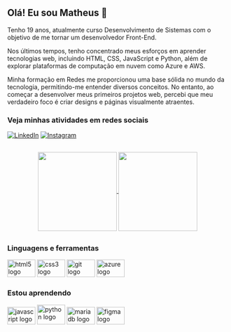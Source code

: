## Olá! Eu sou Matheus 👋

Tenho 19 anos, atualmente curso Desenvolvimento de Sistemas com o objetivo de me tornar um desenvolvedor Front-End.

Nos últimos tempos, tenho concentrado meus esforços em aprender tecnologias web, incluindo HTML, CSS, JavaScript e Python, além de explorar plataformas de computação em nuvem como Azure e AWS.

Minha formação em Redes me proporcionou uma base sólida no mundo da tecnologia, permitindo-me entender diversos conceitos. No entanto, ao começar a desenvolver meus primeiros projetos web, percebi que meu verdadeiro foco é criar designs e páginas visualmente atraentes.

### Veja minhas atividades em redes sociais
[![LinkedIn](https://img.shields.io/badge/LinkedIn-000?style=for-the-badge&logo=linkedin&logoColor=FFF)](https://www.linkedin.com/in/matheus-souza-anselmo-aba10a215/)
[![Instagram](https://img.shields.io/badge/Instagram-000?style=for-the-badge&logo=instagram&logoColor=FFF)](https://www.instagram.com/anselmoszm/profilecard/?igsh=MWxyeThvYTlibXhkZg==)

##

<div align="center">
  <a href="https://github.com/anselmosz">
    <img height=180 align="center" src="https://github-readme-stats.vercel.app/api?username=anselmosz&show_icons=true&theme=dark&border_color=000" />
    <img height=180 align="center" src="https://github-readme-stats.vercel.app/api/top-langs/?username=anselmosz&layout=compact&theme=dark&border_color=000" />
  </a>
</div>
  
##

### Linguagens e ferramentas
<div>
  <img width="64" src="https://cdn.jsdelivr.net/gh/devicons/devicon/icons/html5/html5-original.svg" height="40" alt="html5 logo"  />
  <img width="64" src="https://cdn.jsdelivr.net/gh/devicons/devicon/icons/css3/css3-original.svg" height="40" alt="css3 logo"  />
  <img width="64" src="https://cdn.jsdelivr.net/gh/devicons/devicon/icons/git/git-original.svg" height="40" alt="git logo"  />
  <img width="64" src="https://cdn.jsdelivr.net/gh/devicons/devicon/icons/azure/azure-original.svg" height="40" alt="azure logo"  />
</div>

### Estou aprendendo  
<div>
  <img width="64" src="https://cdn.jsdelivr.net/gh/devicons/devicon/icons/javascript/javascript-original.svg" height="40" alt="javascript logo"  />
  <img width="64" src="https://cdn.jsdelivr.net/gh/devicons/devicon/icons/python/python-original.svg" height="45" alt="python logo"  />
  <img width="64" src="https://cdn.jsdelivr.net/gh/devicons/devicon/icons/mariadb/mariadb-original.svg" height="40" alt="mariadb logo"  />
  <img width="64" src="https://cdn.jsdelivr.net/gh/devicons/devicon/icons/figma/figma-original.svg" height="40" alt="figma logo"  />
</div>
